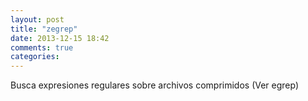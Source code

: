 ```yaml
---
layout: post
title: "zegrep"
date: 2013-12-15 18:42
comments: true
categories: 
---
```

Busca expresiones regulares sobre archivos comprimidos (Ver egrep)

